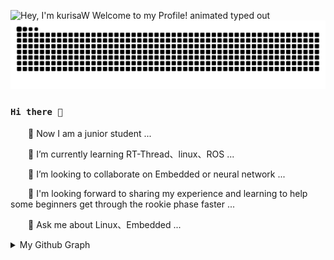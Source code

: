 <img src="https://readme-typing-svg.demolab.com?font=Operator+Mono&size=37&duration=2800&pause=2000&color=176EFFE6&center=true&vCenter=true&width=940&height=50&lines=Hey%2C+I'm+kurisaW+Welcome+to+my+Profile!" align="middle" alt="Hey, I'm kurisaW Welcome to my Profile! animated typed out">

  <!-- Snake Code Contribution Map 贪吃蛇代码贡献图 -->
  <img src="https://github.com/kurisaW/KurisaW/blob/main/profile-snake-contrib/github-contribution-grid-snake.svg" />

### `Hi there 👋`

<p>&emsp;&emsp;🔭 Now I am a junior student ...</p>
<p>&emsp;&emsp;🌱 I’m currently learning RT-Thread、linux、ROS ...</p>
<p>&emsp;&emsp;👯 I’m looking to collaborate on Embedded or neural network ...</p>
<p>&emsp;&emsp;🤔 I'm looking forward to sharing my experience and learning to help some beginners get through the rookie phase faster ...</p>
<p>&emsp;&emsp;💬 Ask me about Linux、Embedded ...</p>

<details>
  <summary>My Github Graph</summary>

### `contributions in the last year`  

![](https://github-profile-summary-cards.vercel.app/api/cards/profile-details?username=kurisaW&theme=algolia)

### `kurisaW's daily contribution`

![kurisaW's daily contribution](https://repobeats.axiom.co/api/embed/eeb01331d4f53bb974e2472cc42eb830dc3e1880.svg "Repobeats analytics image")

### `KurisaW's GitHub stats`

![kurisaW's GitHub stats](https://github-readme-stats.vercel.app/api?username=kurisaW&theme=algolia&show_icons=true)

### `Top Langs`

[![kurisaW's GitHub stats](https://github-readme-stats.vercel.app/api/top-langs?username=kurisaW&hide=html,scss,stylus,blade,jupyter%20notebook,python,css,shell,batchfile,dockerfile,typescript&theme=algolia&show_icons=true)](https://github.com/saifurrahman1193)

### `Streaks graph`

<img src="https://streak-stats.demolab.com?    user=kurisaW&theme=highcontrast&hide_border=true&border_radius=0&ring=2100FA&background=000000&fire=0079FA&currStreakNum=0079FA&dates=0079FA&sideNums=0079FA&currStreakLabel=0079FA&stroke=0079FA&sideLabels=0079FA" height="200" alt="streaks graph"  />

### `My Blog` [tick here](https://blog.csdn.net/qq_56914146?spm=1000.2115.3001.5343)

![CSDN 数据](https://stats.justsong.cn/api/csdn?id=qq_56914146&theme=dark)

### `GitHub Activity Graph`

[![kurisaW's github activity graph](https://github-readme-activity-graph.vercel.app/graph?username=kurisaW&bg_color=000000&color=0079fa&line=2100fa&point=0079fa&area=true&hide_border=true)](https://github.com/ashutosh00710/github-readme-activity-graph)

-<img alt="GitHub followers" src="https://img.shields.io/github/followers/kurisaW?style=social" />![](https://komarev.com/ghpvc/?username=kurisaW&color=lightgrey)
